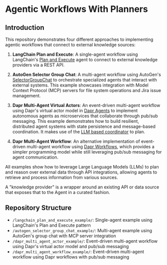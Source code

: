 # Agentic Workflows With Planners

## Introduction

This repository demonstrates four different approaches to implementing agentic workflows that connect to external knowledge sources:

1. **LangChain Plan and Execute**: A single-agent workflow using LangChain's [Plan and Execute](https://github.com/langchain-ai/langchain/blob/4852ab8d0a756700c2b2645baa53498ddde04040/cookbook/plan_and_execute_agent.ipynb) agent to connect to external knowledge providers via a REST API.

2. **AutoGen Selector Group Chat**: A multi-agent workflow using AutoGen's [SelectorGroupChat](https://microsoft.github.io/autogen/stable//user-guide/agentchat-user-guide/selector-group-chat.html) to orchestrate specialized agents that interact with external systems. This example showcases integration with Model Context Protocol (MCP) servers for file system operations and Jira issue management.

3. **Dapr Multi-Agent Virtual Actors**: An event-driven multi-agent workflow using Dapr's virtual actor model in [Dapr Agents](https://github.com/dapr/dapr-agents) to implement autonomous agents as microservices that collaborate through pub/sub messaging. This example demonstrates how to build resilient, distributed agent systems with state persistence and message-based coordination. It makes use of the [LLM based coordinator](https://github.com/dapr/dapr-agents/blob/main/docs/concepts/agents.md#llm-based-workflow) to plan.

4. **Dapr Multi-Agent Workflow**: An alternative implementation of event-driven multi-agent workflow using [Dapr Workflows](https://docs.dapr.io/developing-applications/building-blocks/workflow/workflow-overview/), which provides a simpler programming model while still leveraging pub/sub messaging for agent communication.

All examples show how to leverage Large Language Models (LLMs) to plan and reason over external data through API integrations, allowing agents to retrieve and process information from various sources.

A "knowledge provider" is a wrapper around an existing API or data source that exposes that to the Agent in a curated fashion.

## Repository Structure

- `/langchain_plan_and_execute_example/`: Single-agent example using LangChain's Plan and Execute pattern
- `/autogen_selector_group_chat_example/`: Multi-agent example using AutoGen's group chat with MCP server integration
- `/dapr_multi_agent_actor_example/`: Event-driven multi-agent workflow using Dapr's virtual actor model and pub/sub messaging
- `/dapr_multi_agent_workflow_example/`: Event-driven multi-agent workflow using Dapr workflows with pub/sub messaging
